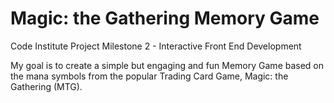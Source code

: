 # Magic: the Gathering Memory Game
Code Institute Project Milestone 2 - Interactive Front End Development

My goal is to create a simple but engaging and fun Memory Game based on the mana symbols from the popular Trading Card Game, Magic: the Gathering (MTG).